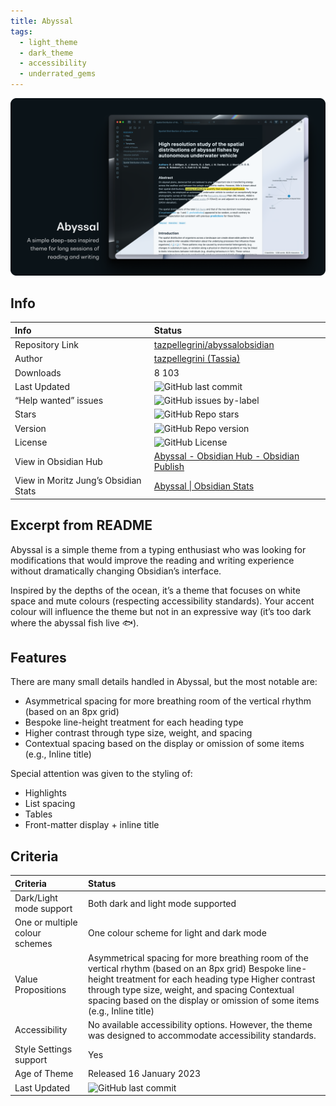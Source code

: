 ```yaml
---
title: Abyssal
tags:
  - light_theme
  - dark_theme
  - accessibility
  - underrated_gems
---
```


![Abyssal Theme Screenshot](https://raw.githubusercontent.com/tazpellegrini/abyssalobsidian/refs/heads/main/assets/abyssal-opening.png)

## Info

| Info                                 | Status                                                                                                                                                                                                                 |
| :----------------------------------- | :--------------------------------------------------------------------------------------------------------------------------------------------------------------------------------------------------------------------- |
| Repository Link                      | [tazpellegrini/abyssalobsidian](https://github.com/tazpellegrini/abyssalobsidian)                                                                                                                                      |
| Author                               | [tazpellegrini (Tassia)](https://github.com/tazpellegrini)                                                                                                                                                             |
| Downloads                            | 8 103                                                                                                                                                                                                                  |
| Last Updated                         | ![GitHub last commit](https://img.shields.io/github/last-commit/tazpellegrini/abyssalobsidian?color=573E7A&amp;label=last%20update&amp;logo=github&amp;style=for-the-badge) |
| “Help wanted” issues                 | ![GitHub issues by-label](https://img.shields.io/github/issues/tazpellegrini/abyssalobsidian/help%20wanted?color=573E7A&amp;logo=github&amp;style=for-the-badge)            |
| Stars                                | ![GitHub Repo stars](https://img.shields.io/github/stars/tazpellegrini/abyssalobsidian?color=573E7A&amp;logo=github&amp;style=for-the-badge)                                |
| Version                              | ![GitHub Repo version](https://img.shields.io/github/v/release/tazpellegrini/abyssalobsidian?color=573E7A&amp;logo=github&amp;style=for-the-badge&sort=semver)              |
| License                              | ![GitHub License](https://img.shields.io/github/license/tazpellegrini/abyssalobsidian?style=for-the-badge)                                                                   |
| View in Obsidian Hub                 | [Abyssal \- Obsidian Hub \- Obsidian Publish](https://publish.obsidian.md/hub/02+-+Community+Expansions/02.05+All+Community+Expansions/Themes/Abyssal)                                                                 |
| View in Moritz Jung’s Obsidian Stats | [Abyssal \| Obsidian Stats](https://www.moritzjung.dev/obsidian-stats/themes/abyssal/)                                                                                                                                 |

## Excerpt from README

Abyssal is a simple theme from a typing enthusiast who was looking for modifications that would improve the reading and writing experience without dramatically changing Obsidian’s interface.

Inspired by the depths of the ocean, it’s a theme that focuses on white space and mute colours (respecting accessibility standards). Your accent colour will influence the theme but not in an expressive way (it’s too dark where the abyssal fish live 🐟).

## Features

There are many small details handled in Abyssal, but the most notable are:

- Asymmetrical spacing for more breathing room of the vertical rhythm (based on an 8px grid)
- Bespoke line-height treatment for each heading type
- Higher contrast through type size, weight, and spacing
- Contextual spacing based on the display or omission of some items (e.g., Inline title)

Special attention was given to the styling of:

- Highlights
- List spacing
- Tables
- Front-matter display \+ inline title

## Criteria

| Criteria                       | Status                                                                                                                                                                                                                                                                                       |
| :----------------------------- | :------------------------------------------------------------------------------------------------------------------------------------------------------------------------------------------------------------------------------------------------------------------------------------------- |
| Dark/Light mode support        | Both dark and light mode supported                                                                                                                                                                                                                                                           |
| One or multiple colour schemes | One colour scheme for light and dark mode                                                                                                                                                                                                                                                    |
| Value Propositions             | Asymmetrical spacing for more breathing room of the vertical rhythm (based on an 8px grid) Bespoke line-height treatment for each heading type Higher contrast through type size, weight, and spacing Contextual spacing based on the display or omission of some items (e.g., Inline title) |
| Accessibility                  | No available accessibility options. However, the theme was designed to accommodate accessibility standards.                                                                                                                                                                                  |
| Style Settings support         | Yes                                                                                                                                                                                                                                                                                          |
| Age of Theme                   | Released 16 January 2023                                                                                                                                                                                                                                                                     |
| Last Updated                   | ![GitHub last commit](https://img.shields.io/github/last-commit/tazpellegrini/abyssalobsidian?color=573E7A&amp;label=last%20update&amp;logo=github&amp;style=for-the-badge)                                                                       |

